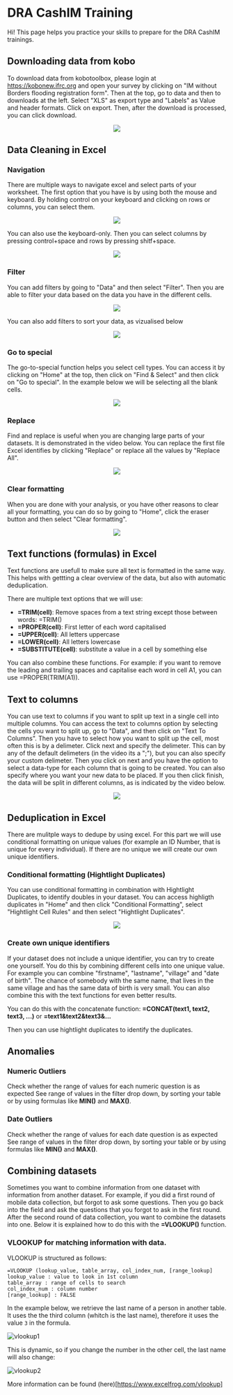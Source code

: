 # DRA CashIM Training

Hi! This page helps you practice your skills to prepare for the DRA CashIM trainings.

## Downloading data from kobo

To download data from kobotoolbox, please login at https://kobonew.ifrc.org and open your survey by clicking on "IM without Borders flooding registration form". Then at the top, go to data and then to downloads at the left. Select "XLS" as export type and "Labels" as Value and header formats. Click on export. Then, after the download is processed, you can click download.

<p align="center">
<img src="https://raw.githubusercontent.com/tijsziere/tijsziere.github.io/main/images/04_DataCleaning/DownloadKoBoData.gif">
</p>

## Data Cleaning in Excel

### Navigation

There are multiple ways to navigate excel and select parts of your worksheet. The first option that you have is by using both the mouse and keyboard. By holding control on your keyboard and clicking on rows or columns, you can select them.

<p align="center">
<img src="https://raw.githubusercontent.com/tijsziere/tijsziere.github.io/main/images/04_DataCleaning/ExcelNavigationMouse.gif">
</p>

You can also use the keyboard-only. Then you can select columns by pressing control+space and rows by pressing shitf+space.

<p align="center">
<img src="https://raw.githubusercontent.com/tijsziere/tijsziere.github.io/main/images/04_DataCleaning/ExcelNavigationKeyboard.gif">
</p>

### Filter

You can add filters by going to "Data" and then select "Filter". Then you are able to filter your data based on the data you have in the different cells.

<p align="center">
<img src="https://raw.githubusercontent.com/tijsziere/tijsziere.github.io/main/images/04_DataCleaning/Filter.gif">
</p>

You can also add filters to sort your data, as vizualised below

<p align="center">
<img src="https://raw.githubusercontent.com/tijsziere/tijsziere.github.io/main/images/04_DataCleaning/Filter-sort.gif">
</p>

### Go to special

The go-to-special function helps you select cell types. You can access it by clicking on "Home" at the top, then click on "Find & Select" and then click on "Go to special". In the example below we will be selecting all the blank cells.

<p align="center">
<img src="https://raw.githubusercontent.com/tijsziere/tijsziere.github.io/main/images/04_DataCleaning/Find&SelectBlanks.gif">
</p>

### Replace
Find and replace is useful when you are changing large parts of your datasets. It is demonstrated in the video below. You can replace the first file Excel identifies by clicking "Replace" or replace all the values by "Replace All".

<p align="center">
<img src="https://raw.githubusercontent.com/tijsziere/tijsziere.github.io/main/images/04_DataCleaning/Replace.gif">
</p>

### Clear formatting
When you are done with your analysis, or you have other reasons to clear all your formatting, you can do so by going to "Home", click the eraser button and then select "Clear formatting".

<p align="center">
<img src="https://raw.githubusercontent.com/tijsziere/tijsziere.github.io/main/images/04_DataCleaning/ClearFormats.gif">
</p>

## Text functions (formulas) in Excel

Text functions are usefull to make sure all text is formatted in the same way. This helps with gettting a clear overview of the data, but also with automatic deduplication.

There are multiple text options that we will use:
- **=TRIM(cell)**: Remove spaces from a text string except those between words: =TRIM()
- **=PROPER(cell)**: First letter of each word capitalised
- **=UPPER(cell)**: All letters uppercase
- **=LOWER(cell)**: All letters lowercase
- **=SUBSTITUTE(cell)**: substitute a value in a cell by something else

You can also combine these functions. For example: if you want to remove the leading and trailing spaces and capitalise each word in cell A1, you can use =PROPER(TRIM(A1)).

## Text to columns
You can use text to columns if you want to split up text in a single cell into multiple columns. 
You can access the text to columns option by selecting the cells you want to split up, go to "Data", and then click on "Text To Columns".
Then you have to select how you want to split up the cell, most often this is by a delimeter. Click next and specify the delimeter. This can by any of the default delimeters (in the video its a ";"), but you can also specify your custom delimeter. Then you click on next and you have the option to select a data-type for each column that is going to be created. You can also specify where you want your new data to be placed. If you then click finish, the data will be split in different columns, as is indicated by the video below.

<p align="center">
<img src="https://raw.githubusercontent.com/tijsziere/tijsziere.github.io/main/images/04_DataCleaning/texttocolumns.gif">
</p>

## Deduplication in Excel
There are mulitple ways to dedupe by using excel. For this part we will use conditional formatting on unique values (for example an ID Number, that is unique for every individual). If there are no unique we will create our own unique identifiers.

### Conditional formatting (Hightlight Duplicates)
You can use conditional formatting in combination with Hightlight Duplicates, to identify doubles in your dataset. You can access highligth duplicates in "Home" and then click "Conditional Formatting", select "Hightlight Cell Rules" and then select "Hightlight Duplicates".

<p align="center">
<img src="https://raw.githubusercontent.com/tijsziere/tijsziere.github.io/main/images/04_DataCleaning/ConFormat.gif">
</p>

### Create own unique identifiers
If your dataset does not include a unique identifier, you can try to create one yourself. You do this by combining different cells into one unique value. For example you can combine "firstname", "lastname", "village" and "date of birth". The chance of somebody with the same name, that lives in the same village and has the same data of birth is very small. You can also combine this with the text functions for even better results.

You can do this with the concatenate function:
**=CONCAT(text1, text2, text3, ...)**
or
**=text1&text2&text3&...**

Then you can use hightlight duplicates to identify the duplicates. 

## Anomalies

### Numeric Outliers
Check whether the range of values for each numeric question is as expected 
See range of values in the filter drop down, by sorting your table or by using formulas like **MIN()** and **MAX()**.

### Date Outliers
Check whether the range of values for each date question is as expected 
See range of values in the filter drop down, by sorting your table or by using formulas like **MIN()** and **MAX()**.

## Combining datasets
Sometimes you want to combine information from one dataset with information from another dataset. For example, if you did a first round of mobile data collection, but forgot to ask some questions. Then you go back into the field and ask the questions that you forgot to ask in the first round. After the second round of data collection, you want to combine the datasets into one. Below it is explained how to do this with the **=VLOOKUP()** function.

### VLOOKUP for matching information with data.

VLOOKUP is structured as follows:

```
=VLOOKUP (lookup_value, table_array, col_index_num, [range_lookup]
lookup_value : value to look in 1st column
table_array : range of cells to search
col_index_num : column number
[range_lookup] : FALSE 
```

In the example below, we retrieve the last name of a person in another table. It uses the the third column (whitch is the last name), therefore it uses the value `3` in the formula.

![vlookup1](https://d33wubrfki0l68.cloudfront.net/91f031c2f47c5ee8f7ee98831ea51ef8f5de3a1f/733fc/tuto/v/5.gif)

This is dynamic, so if you change the number in the other cell, the last name will also change:

![vlookup2](https://d33wubrfki0l68.cloudfront.net/33de6b83c5e0e23be85617bcefbcd192a005ae26/7a180/tuto/v/4.gif)

More information can be found (here)[https://www.excelfrog.com/vlookup]